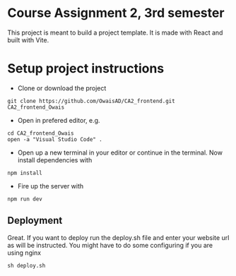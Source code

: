 # Course Assignment 2, 3rd semester
This project is meant to build a project template. It is made with React and built with Vite.

# Setup project instructions
- Clone or download the project
```
git clone https://github.com/OwaisAD/CA2_frontend.git CA2_frontend_Owais
```

- Open in prefered editor, e.g.
```
cd CA2_frontend_Owais
open -a "Visual Studio Code" .
```

- Open up a new terminal in your editor or continue in the terminal. Now install dependencies with
```
npm install
```

- Fire up the server with
```
npm run dev
```

## Deployment
Great. If you want to deploy run the deploy.sh file and enter your website url as will be instructed. You might have to do some configuring if you are using nginx
```
sh deploy.sh
```
